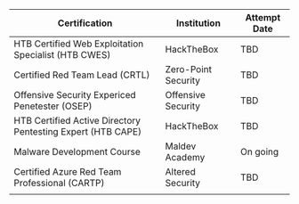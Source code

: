 
| Certification                                               | Institution         | Attempt Date |
| ----------------------------------------------------------- | ------------------- | ------------ |
| HTB Certified Web Exploitation Specialist (HTB CWES)        | HackTheBox          | TBD          |
| Certified Red Team Lead (CRTL)                              | Zero-Point Security | TBD          |
| Offensive Security Expericed Penetester (OSEP)              | Offensive Security  | TBD          |
| HTB Certified Active Directory Pentesting Expert (HTB CAPE) | HackTheBox          | TBD          |
| Malware Development Course                                  | Maldev Academy      | On going     |
| Certified Azure Red Team Professional (CARTP)               | Altered Security    | TBD          |
|                                                             |                     |              |

